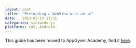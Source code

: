 ```yaml
---
layout: post
title:  "Preloading a WebView with an id"
date:   2014-05-14 11:31
categories: steroids-js
platforms: iOS, Android
---
```


This guide has been moved to AppGyver Academy, find it [here](https://academy.appgyver.com/categories/4-app-architecture/contents/95-preloaded-webviews-and-ids).